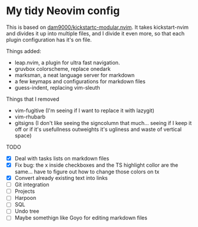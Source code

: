 # My tidy Neovim config

This is based on [dam9000/kickstartc-modular.nvim](https://github.com/dam9000/kickstart-modular.nvim). It takes kickstart-nvim and divides it up into multiple files, and I divide it even more, so that each plugin configuration has it's on file.

Things added:

* leap.nvim, a plugin for ultra fast navigation. 
* gruvbox colorscheme, replace onedark
* marksman, a neat language server for markdown
* a few keymaps and configurations for markdown files 
* guess-indent, replacing vim-sleuth

Things that I removed 
* vim-fugitive (I'm seeing if I want to replace it with lazygit)
* vim-rhubarb 
* gitsigns (I don't like seeing the signcolumn that much... seeing if I keep it off or if it's usefullness outweights it's ugliness and waste of vertical space)

TODO

- [x] Deal with tasks lists on markdown files
- [x] Fix bug: the x inside checkboxes and the TS highlight collor are the same... have to figure out how to change those colors on tx
- [x] Convert already existing text into links
- [ ] Git integration
- [ ] Projects
- [ ] Harpoon
- [ ] SQL 
- [ ] Undo tree 
- [ ] Maybe somethign like Goyo for editing markdown files 
